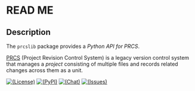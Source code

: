 # READ ME

## Description

The `prcslib` package provides a *Python API for PRCS*.

[PRCS][] (Project Revision Control System) is a legacy version control system
that manages a *project* consisting of multiple files
and records related changes across them as a unit.

[![(License)](https://img.shields.io/badge/license-MIT-blue.svg)][MIT]
[![(PyPI)](https://img.shields.io/pypi/v/prcslib.svg)][PyPI]
[![(Chat)](https://img.shields.io/gitter/room/vx68k/prcslib.py.svg)][Gitter room]
[![(Issues)](https://img.shields.io/bitbucket/issues/kazssym/prcslib.py.svg)][open issues]

[PRCS]: http://prcs.sourceforge.net/

[MIT]: https://spdx.org/licenses/MIT.html "MIT License"
[PyPI]: https://pypi.org/project/prcslib/
[Gitter room]: https://gitter.im/vx68k/prcslib.py
[Open issues]: https://bitbucket.org/kazssym/prcslib.py/issues?status=new&status=open
